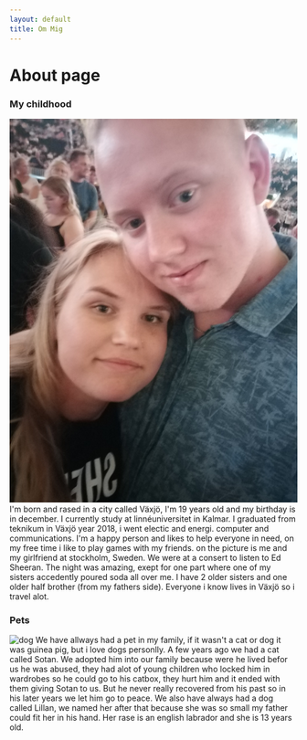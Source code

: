 ```yaml
---
layout: default
title: Om Mig
---
```

# About page

  <h3>My childhood</h3>
  <img src="./pics/Jag.jpg" alt="Pic on me and my girlfriend" id="pic">
  I'm born and rased in a city called Växjö, I'm 19 years old and my birthday is in december. I currently study at linnéuniversitet in Kalmar. I graduated from teknikum in Växjö year 2018, i went electic and energi. computer and communications. I'm a happy person and likes to help everyone in need, on my free time i like to play games with my friends.
  on the picture is me and my girlfriend at stockholm, Sweden. We were at a consert to listen to Ed Sheeran. The night was amazing, exept for one part where one of my sisters accedently poured soda all over me. I have 2 older sisters and one older half brother (from my fathers side). Everyone i know lives in Växjö so i travel alot.
  

  <h3>Pets</h3>
  <img src="./pics/Lillan.jpg" alt="dog" id="pic">
  We have allways had a pet in my family, if it wasn't a cat or dog it was guinea pig, but i love dogs personlly. A few years ago we had a cat called Sotan. We adopted him into our family because were he lived befor us he was abused, they had alot of young children who locked him in wardrobes so he could go to his catbox, they hurt him and it ended with them giving Sotan to us. But he never really recovered from his past so in his later years we let him go to peace. We also have always had a dog called Lillan, we named her after that because she was so small my father could fit her in his hand. Her rase is an english labrador and she is 13 years old.
